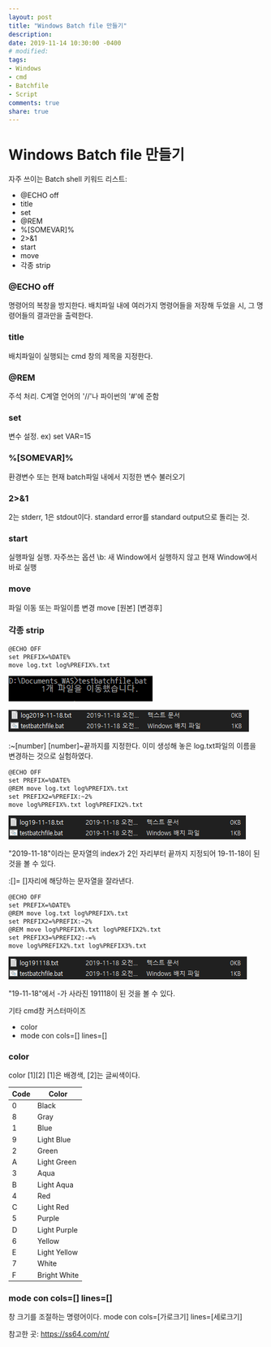 ```yaml
---
layout: post
title: "Windows Batch file 만들기"
description:
date: 2019-11-14 10:30:00 -0400
# modified: 
tags: 
- Windows
- cmd
- Batchfile
- Script
comments: true
share: true
---
```


# Windows Batch file 만들기


자주 쓰이는 Batch shell 키워드 리스트:
- @ECHO off
- title
- set
- @REM
- %[SOMEVAR]%
- 2>&1
- start
- move
- 각종 strip


### @ECHO off

명령어의 복창을 방지한다. 배치파일 내에 여러가지 명령어들을 저장해 두었을 시, 그 명령어들의 결과만을 출력한다.


### title

배치파일이 실행되는 cmd 창의 제목을 지정한다.


### @REM

주석 처리. C계열 언어의 '//'나 파이썬의 '#'에 준함


### set

변수 설정.
ex) set VAR=15


### %[SOMEVAR]%

환경변수 또는 현재 batch파일 내에서 지정한 변수 불러오기


### 2>&1

2는 stderr, 1은 stdout이다. standard error를 standard output으로 돌리는 것.


### start

실행파일 실행.
자주쓰는 옵션 \b: 새 Window에서 실행하지 않고 현재 Window에서 바로 실행


### move

파일 이동 또는 파일이름 변경
move [원본] [변경후]


### 각종 strip

```
@ECHO OFF
set PREFIX=%DATE%
move log.txt log%PREFIX%.txt
```
![cmd batch 0](https://github.com/s01va/s01va.github.io/blob/master/_posts/2019-11-18-Windows-Batch-file/0.PNG)

![logfile1](https://github.com/s01va/s01va.github.io/blob/master/_posts/2019-11-18-Windows-Batch-file/1.PNG)

:~[number]
[number]~끝까지를 지정한다.
이미 생성해 놓은 log.txt파일의 이름을 변경하는 것으로 실험하였다.

```
@ECHO OFF
set PREFIX=%DATE%
@REM move log.txt log%PREFIX%.txt
set PREFIX2=%PREFIX:~2%
move log%PREFIX%.txt log%PREFIX2%.txt
```

![logfile2](https://github.com/s01va/s01va.github.io/blob/master/_posts/2019-11-18-Windows-Batch-file/2.PNG)

"2019-11-18"이라는 문자열의 index가 2인 자리부터 끝까지 지정되어 19-11-18이 된 것을 볼 수 있다.

:[]=
[]자리에 해당하는 문자열을 잘라낸다.
```
@ECHO OFF
set PREFIX=%DATE%
@REM move log.txt log%PREFIX%.txt
set PREFIX2=%PREFIX:~2%
@REM move log%PREFIX%.txt log%PREFIX2%.txt
set PREFIX3=%PREFIX2:-=%
move log%PREFIX2%.txt log%PREFIX3%.txt
```

![logfile3](https://github.com/s01va/s01va.github.io/blob/master/_posts/2019-11-18-Windows-Batch-file/3.PNG)

"19-11-18"에서 -가 사라진 191118이 된 것을 볼 수 있다.



기타 cmd창 커스터마이즈
- color
- mode con cols=[] lines=[]


### color

color [1][2]
[1]은 배경색, [2]는 글씨색이다.

|Code|Color|
|----|-----|
| 0 | Black |
| 8 | Gray |
| 1 | Blue |
| 9 | Light Blue |
| 2 | Green |
| A | Light Green |
| 3 | Aqua |
| B | Light Aqua |
| 4 | Red |
| C | Light Red |
| 5 | Purple |
| D | Light Purple |
| 6 | Yellow |
| E | Light Yellow |
| 7 | White |
| F | Bright White |


### mode con cols=[] lines=[]

창 크기를 조절하는 명령어이다.
mode con cols=[가로크기] lines=[세로크기]


참고한 곳: https://ss64.com/nt/